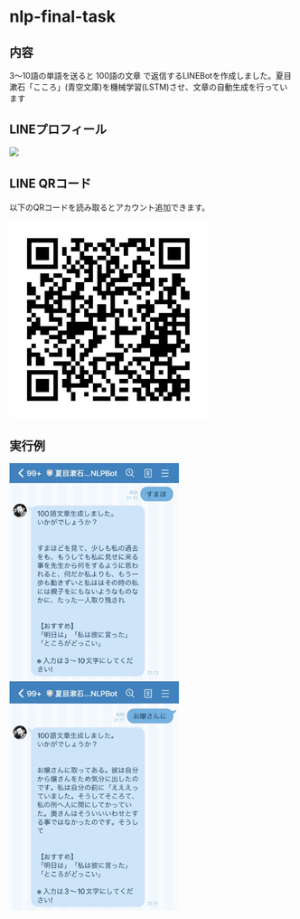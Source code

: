 # nlp-final-task


## 内容
3〜10語の単語を送ると 100語の文章 で返信するLINEBotを作成しました。夏目漱石「こころ」(青空文庫)を機械学習(LSTM)させ、文章の自動生成を行っています


## LINEプロフィール
<img width = 500 src = "Pic/README/LINE_プロフィール画面.jpg">


## LINE QRコード

以下のQRコードを読み取るとアカウント追加できます。

<img width = 350 src = "Pic/README/LINE_QRコード.png">


## 実行例

<img width = 300 src = "Pic/README/LINE_実行例_すまほ.jpg">

<img width = 300 src = "Pic/README/LINE_実行例_お嬢さんに.jpg">
